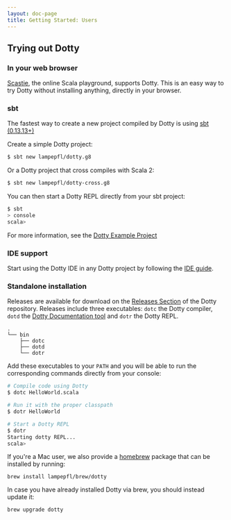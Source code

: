```yaml
---
layout: doc-page
title: Getting Started: Users
---
```




## Trying out Dotty

### In your web browser
[Scastie](https://scastie.scala-lang.org/?target=dotty), the online Scala playground, supports Dotty.
This is an easy way to try Dotty without installing anything, directly in your browser.

### sbt
The fastest way to create a new project compiled by Dotty is using [sbt (0.13.13+)](http://www.scala-sbt.org/)

Create a simple Dotty project:
```bash
$ sbt new lampepfl/dotty.g8
```

Or a Dotty project that cross compiles with Scala 2:
```bash
$ sbt new lampepfl/dotty-cross.g8
```

You can then start a Dotty REPL directly from your sbt project:
```bash
$ sbt
> console
scala>
```

For more information, see the [Dotty Example Project](https://github.com/lampepfl/dotty-example-project)

### IDE support
Start using the Dotty IDE in any Dotty project by following the
[IDE guide](http://dotty.epfl.ch/docs/usage/ide-support.html).

### Standalone installation
Releases are available for download on the [Releases Section](https://github.com/lampepfl/dotty/releases)
of the Dotty repository. Releases include three executables: `dotc` the Dotty compiler,
`dotd` the [Dotty Documentation tool](http://dotty.epfl.ch/docs/usage/dottydoc.html) and `dotr` the Dotty REPL.

```
.
└── bin
    ├── dotc
    ├── dotd
    └── dotr
```

Add these executables to your `PATH` and you will be able to run the corresponding commands directly
from your console:
```bash
# Compile code using Dotty
$ dotc HelloWorld.scala

# Run it with the proper classpath
$ dotr HelloWorld

# Start a Dotty REPL
$ dotr
Starting dotty REPL...
scala>
```

If you're a Mac user, we also provide a [homebrew](https://brew.sh/) package that can be installed by running:

```
brew install lampepfl/brew/dotty
```

In case you have already installed Dotty via brew, you should instead update it:

```
brew upgrade dotty
```
